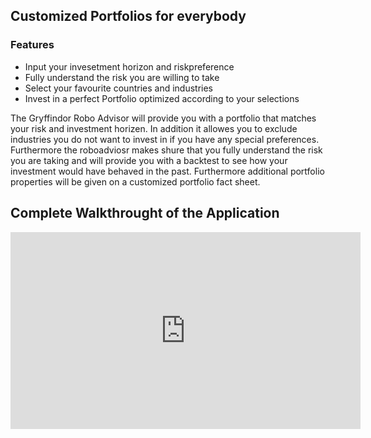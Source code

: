 <h2>Customized Portfolios for everybody</h2>

<h3>Features</h3>

<ul>
<li>Input your invesetment horizon and riskpreference</li>
<li>Fully understand the risk you are willing to take</li>
<li>Select your favourite countries and industries</li>
<li>Invest in a perfect Portfolio optimized according to your selections</li>
</ul>

The Gryffindor Robo Advisor will provide you with a portfolio that matches your risk and investment horizen. In addition it allowes you to exclude industries you do not want to invest in if you have any special preferences. Furthermore the roboadviosr makes shure that you fully understand the risk you are taking and will provide you with a backtest to see how your investment would have behaved in the past. Furthermore additional portfolio properties will be given on a customized portfolio fact sheet.

<h2>Complete Walkthrought of the Application</h2>

<iframe width="560" height="315" src="https://www.youtube.com/embed/DyDfgMOUjCI" frameborder="0" allow="accelerometer; autoplay; encrypted-media; gyroscope; picture-in-picture" allowfullscreen></iframe>
